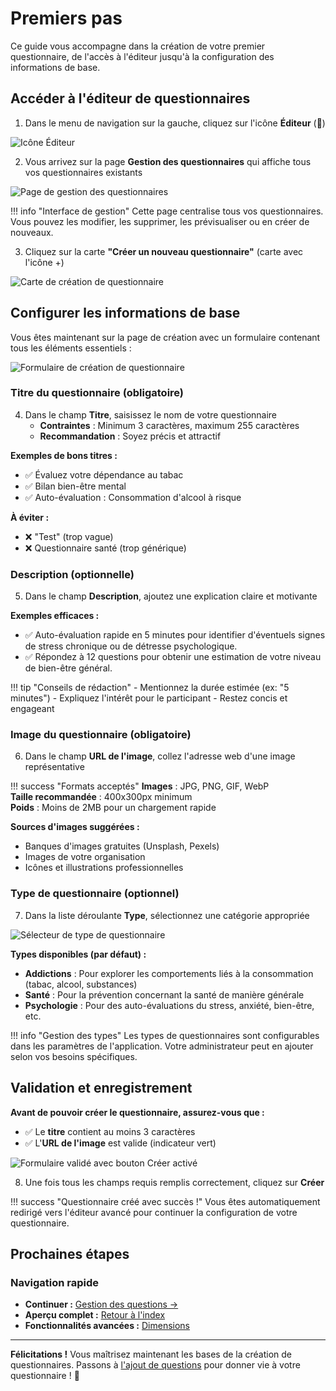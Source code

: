 # Premiers pas

Ce guide vous accompagne dans la création de votre premier questionnaire, de l'accès à l'éditeur jusqu'à la configuration des informations de base.

## Accéder à l'éditeur de questionnaires

1. Dans le menu de navigation sur la gauche, cliquez sur l'icône **Éditeur** (📝)

<img src="/screenshots/01-navigation-menu.png" alt="Icône Éditeur" class="small">

2. Vous arrivez sur la page **Gestion des questionnaires** qui affiche tous vos questionnaires existants

<img src="/screenshots/02-quiz-management-page.png" alt="Page de gestion des questionnaires" class="small">

!!! info "Interface de gestion"
    Cette page centralise tous vos questionnaires. Vous pouvez les modifier, les supprimer, les prévisualiser ou en créer de nouveaux.

3. Cliquez sur la carte **"Créer un nouveau questionnaire"** (carte avec l'icône +)

<img src="/screenshots/03-create-quiz-card.png" alt="Carte de création de questionnaire" class="small">

## Configurer les informations de base

Vous êtes maintenant sur la page de création avec un formulaire contenant tous les éléments essentiels :

<img src="/screenshots/04-creation-form.png" alt="Formulaire de création de questionnaire" class="large">

### Titre du questionnaire (obligatoire)

4. Dans le champ **Titre**, saisissez le nom de votre questionnaire
   - **Contraintes** : Minimum 3 caractères, maximum 255 caractères
   - **Recommandation** : Soyez précis et attractif

**Exemples de bons titres :**  
- ✅ Évaluez votre dépendance au tabac  
- ✅ Bilan bien-être mental  
- ✅ Auto-évaluation : Consommation d'alcool à risque  

**À éviter :**  
- ❌ "Test" (trop vague)  
- ❌ Questionnaire santé (trop générique)

### Description (optionnelle)

5. Dans le champ **Description**, ajoutez une explication claire et motivante

**Exemples efficaces :**   
- ✅ Auto-évaluation rapide en 5 minutes pour identifier d'éventuels signes de stress chronique ou de détresse psychologique.  
- ✅ Répondez à 12 questions pour obtenir une estimation de votre niveau de bien-être général.  

!!! tip "Conseils de rédaction"
    - Mentionnez la durée estimée (ex: "5 minutes")
    - Expliquez l'intérêt pour le participant
    - Restez concis et engageant

### Image du questionnaire (obligatoire)

6. Dans le champ **URL de l'image**, collez l'adresse web d'une image représentative

!!! success "Formats acceptés"
    **Images** : JPG, PNG, GIF, WebP  
    **Taille recommandée** : 400x300px minimum  
    **Poids** : Moins de 2MB pour un chargement rapide

**Sources d'images suggérées :**  
- Banques d'images gratuites (Unsplash, Pexels)  
- Images de votre organisation  
- Icônes et illustrations professionnelles  

### Type de questionnaire (optionnel)

7. Dans la liste déroulante **Type**, sélectionnez une catégorie appropriée

<img src="/screenshots/06-type-selector.png" alt="Sélecteur de type de questionnaire" class="large">

**Types disponibles (par défaut) :**

- **Addictions** : Pour explorer les comportements liés à la consommation (tabac, alcool, substances)  
- **Santé** : Pour la prévention concernant la santé de manière générale  
- **Psychologie** : Pour des auto-évaluations du stress, anxiété, bien-être, etc.

!!! info "Gestion des types"
    Les types de questionnaires sont configurables dans les paramètres de l'application. Votre administrateur peut en ajouter selon vos besoins spécifiques.

## Validation et enregistrement

**Avant de pouvoir créer le questionnaire, assurez-vous que :**

- ✅ Le **titre** contient au moins 3 caractères
- ✅ L'**URL de l'image** est valide (indicateur vert)

<img src="/screenshots/07-complete-quiz-form.png" alt="Formulaire validé avec bouton Créer activé" class="large">

8. Une fois tous les champs requis remplis correctement, cliquez sur **Créer**

!!! success "Questionnaire créé avec succès !"
    Vous êtes automatiquement redirigé vers l'éditeur avancé pour continuer la configuration de votre questionnaire.

## Prochaines étapes

### Navigation rapide

- **Continuer :** [Gestion des questions →](02-questions.md)
- **Aperçu complet :** [Retour à l'index](index.md)
- **Fonctionnalités avancées :** [Dimensions](03-dimensions.md)

---

**Félicitations !** Vous maîtrisez maintenant les bases de la création de questionnaires. Passons à [l'ajout de questions](02-questions.md) pour donner vie à votre questionnaire ! 🚀